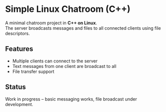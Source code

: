 # Simple Linux Chatroom (C++)

A minimal chatroom project in **C++ on Linux**.  
The server broadcasts messages and files to all connected clients using file descriptors.

## Features
- Multiple clients can connect to the server
- Text messages from one client are broadcast to all
- File transfer support

## Status
Work in progress – basic messaging works, file broadcast under development.
